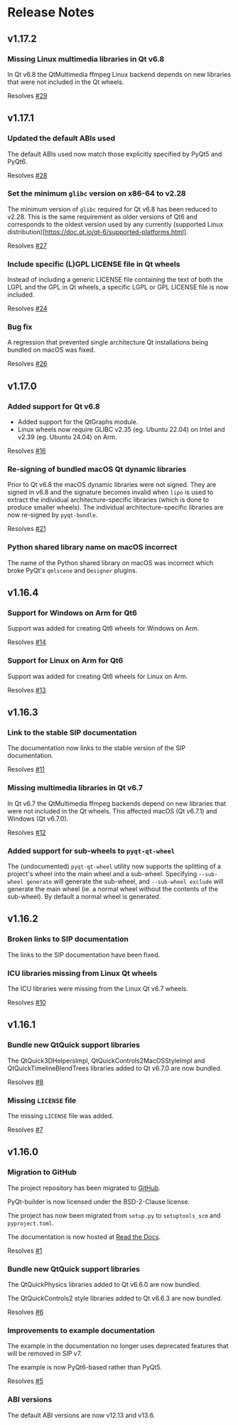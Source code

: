 # Release Notes


## v1.17.2

### Missing Linux multimedia libraries in Qt v6.8

In Qt v6.8 the QtMultimedia ffmpeg Linux backend depends on new libraries
that were not included in the Qt wheels.

Resolves [#29](https://github.com/Python-PyQt/PyQt-builder/issues/29)


## v1.17.1

### Updated the default ABIs used

The default ABIs used now match those explicitly specified by PyQt5 and
PyQt6.

Resolves [#28](https://github.com/Python-PyQt/PyQt-builder/issues/28)

### Set the minimum `glibc` version on x86-64 to v2.28

The minimum version of `glibc` required for Qt v6.8 has been reduced to
v2.28.  This is the same requirement as older versions of Qt6 and
corresponds to the oldest version used by any currently (supported Linux
distribution)[https://doc.qt.io/qt-6/supported-platforms.html].

Resolves [#27](https://github.com/Python-PyQt/PyQt-builder/issues/27)

### Include specific (L)GPL LICENSE file in Qt wheels

Instead of including a generic LICENSE file containing the text of both the
LGPL and the GPL in Qt wheels, a specific LGPL or GPL LICENSE file is now
included.

Resolves [#24](https://github.com/Python-PyQt/PyQt-builder/issues/24)

### Bug fix

A regression that prevented single architecture Qt installations being
bundled on macOS was fixed.

Resolves [#26](https://github.com/Python-PyQt/PyQt-builder/issues/26)


## v1.17.0

### Added support for Qt v6.8

- Added support for the QtGraphs module.
- Linux wheels now require GLIBC v2.35 (eg. Ubuntu 22.04) on Intel and v2.39
  (eg. Ubuntu 24.04) on Arm.

Resolves [#16](https://github.com/Python-PyQt/PyQt-builder/issues/16)

### Re-signing of bundled macOS Qt dynamic libraries

Prior to Qt v6.8 the macOS dynamic libraries were not signed.  They are
signed in v6.8 and the signature becomes invalid when `lipo` is used to
extract the individual architecture-specific libraries (which is done to
produce smaller wheels). The individual architecture-specific libraries are
now re-signed by `pyqt-bundle`.

Resolves [#21](https://github.com/Python-PyQt/PyQt-builder/issues/21)

### Python shared library name on macOS incorrect

The name of the Python shared library on macOS was incorrect which broke
PyQt's `qmlscene` and `Designer` plugins.


## v1.16.4

### Support for Windows on Arm for Qt6

Support was added for creating Qt6 wheels for Windows on Arm.

Resolves [#14](https://github.com/Python-PyQt/PyQt-builder/issues/14)

### Support for Linux on Arm for Qt6

Support was added for creating Qt6 wheels for Linux on Arm.

Resolves [#13](https://github.com/Python-PyQt/PyQt-builder/issues/13)


## v1.16.3

### Link to the stable SIP documentation

The documentation now links to the stable version of the SIP documentation.

Resolves [#11](https://github.com/Python-PyQt/PyQt-builder/issues/11)

### Missing multimedia libraries in Qt v6.7

In Qt v6.7 the QtMultimedia ffmpeg backends depend on new libraries that
were not included in the Qt wheels.  This affected macOS (Qt v6.7.1) and
Windows (Qt v6.7.0).

Resolves [#12](https://github.com/Python-PyQt/PyQt-builder/issues/12)

### Added support for sub-wheels to `pyqt-qt-wheel`

The (undocumented) `pyqt-qt-wheel` utility now supports the splitting of a
project's wheel into the main wheel and a sub-wheel.  Specifying
`--sub-wheel generate` will generate the sub-wheel, and
`--sub-wheel exclude` will generate the main wheel (ie. a normal wheel
without the contents of the sub-wheel).  By default a normal wheel is
generated.


## v1.16.2

### Broken links to SIP documentation

The links to the SIP documentation have been fixed.

### ICU libraries missing from Linux Qt wheels

The ICU libraries were missing from the Linux Qt v6.7 wheels.

Resolves [#10](https://github.com/Python-PyQt/PyQt-builder/issues/10)


## v1.16.1

### Bundle new QtQuick support libraries

The QtQuick3DHelpersImpl, QtQuickControls2MacOSStyleImpl and
QtQuickTimelineBlendTrees libraries added to Qt v6.7.0 are now bundled.

Resolves [#8](https://github.com/Python-PyQt/PyQt-builder/issues/8)

### Missing `LICENSE` file

The missing `LICENSE` file was added.

Resolves [#7](https://github.com/Python-PyQt/PyQt-builder/issues/7)


## v1.16.0

### Migration to GitHub

The project repository has been migrated to
[GitHub](https://github.com/Python-PyQt/PyQt-builder).

PyQt-builder is now licensed under the BSD-2-Clause license.

The project has now been migrated from `setup.py` to `setuptools_scm` and
`pyproject.toml`.

The documentation is now hosted at
[Read the Docs](https://PyQt-builder.readthedocs.io).

Resolves [#1](https://github.com/Python-PyQt/PyQt-builder/issues/1)

### Bundle new QtQuick support libraries

The QtQuickPhysics libraries added to Qt v6.6.0 are now bundled.

The QtQuickControls2 style libraries added to Qt v6.6.3 are now bundled.

Resolves [#6](https://github.com/Python-PyQt/PyQt-builder/issues/6)

### Improvements to example documentation

The example in the documentation no longer uses deprecated features that
will be removed in SIP v7.

The example is now PyQt6-based rather than PyQt5.

Resolves [#5](https://github.com/Python-PyQt/PyQt-builder/issues/5)

### ABI versions

The default ABI versions are now v12.13 and v13.6.
